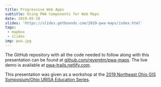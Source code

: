 ```yaml
---
title: Progressive Web Apps
subtitle: Using PWA Components for Web Maps
date: 2019-05-10
slides: 'https://slides.getbounds.com/2019-pwa-maps/index.html'
tags: 
 - mapbox
 - slides
img: pwa.jpg
---
```


The GitHub repository with all the code needed to follow along with this presentation can be found at [github.com/reyemtm/pwa-maps](https://github.com/reyemtm/pwa-maps). The live demo is available at [pwa-trails.netlify.com](https://pwa-trails.netlify.com).

This presentation was given as a workshop at the [2019 Northeast Ohio GIS Symposium/Ohio URISA Education Series](https://www.ohurisa.org/events/#!event/2019/5/9/2019-northeast-ohio-gis-symposium).

